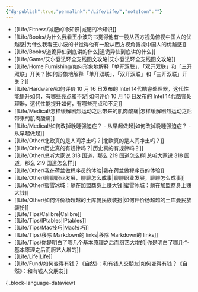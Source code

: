 ```yaml
---
{"dg-publish":true,"permalink":"/Life/Life/","noteIcon":""}
---
```


- [[Life/Fitness/减肥的冷知识\|减肥的冷知识]]
- [[Life/Books/为什么我看王小波的书觉得他有一股从西方视角俯视中国人的优越感\|为什么我看王小波的书觉得他有一股从西方视角俯视中国人的优越感]]
- [[Life/Books/道诡异仙到底讲的什么\|道诡异仙到底讲的什么]]
- [[Life/Game/艾尔登法环全支线图文攻略\|艾尔登法环全支线图文攻略]]
- [[Life/Home Furnishing/如何形象地解释「单开双联」、「双开双联」和「三开双联」开关？\|如何形象地解释「单开双联」、「双开双联」和「三开双联」开关？]]
- [[Life/Hardware/如何评价 10 月 16 日发布的 Intel 14代酷睿处理器，这代性能提升如何，有哪些亮点和不足\|如何评价 10 月 16 日发布的 Intel 14代酷睿处理器，这代性能提升如何，有哪些亮点和不足]]
- [[Life/Medical/怎样缓解剧烈运动之后带来的肌肉酸痛\|怎样缓解剧烈运动之后带来的肌肉酸痛]]
- [[Life/Medical/如何改掉晚睡强迫症？ - 从早起做起\|如何改掉晚睡强迫症？ - 从早起做起]]
- [[Life/Other/北欧真的是人间净土吗？\|北欧真的是人间净土吗？]]
- [[Life/Other/历史真的有规律吗？\|历史真的有规律吗？]]
- [[Life/Other/总听大家说 318 国道，那么 219 国道怎么样\|总听大家说 318 国道，那么 219 国道怎么样]]
- [[Life/Other/我在荷兰做程序员的体验\|我在荷兰做程序员的体验]]
- [[Life/Other/聊聊职业发展，聊聊怎么成事\|聊聊职业发展，聊聊怎么成事]]
- [[Life/Other/蜜雪冰城：躺在加盟商身上赚大钱\|蜜雪冰城：躺在加盟商身上赚大钱]]
- [[Life/Other/如何评价杨超越的土库曼民族装扮\|如何评价杨超越的土库曼民族装扮]]
- [[Life/Tips/Calibre\|Calibre]]
- [[Life/Tips/IPtables\|IPtables]]
- [[Life/Tips/Mac技巧\|Mac技巧]]
- [[Life/Tips/移除 Markdown的 links\|移除 Markdown的 links]]
- [[Life/Tips/你是明白了哪几个基本原理之后而厨艺大增的\|你是明白了哪几个基本原理之后而厨艺大增的]]
- [[Life/Life\|Life]]
- [[Life/Fund/如何变得有钱？《自然》：和有钱人交朋友\|如何变得有钱？《自然》：和有钱人交朋友]]

{ .block-language-dataview}